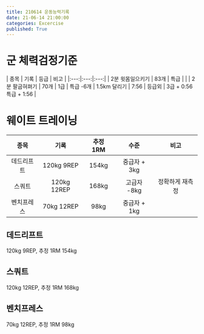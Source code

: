 ```yaml
---
title: 210614 운동능력기록
date: 21-06-14 21:00:00
categories: Excercise
published: True
---
```


# 군 체력검정기준

| 종목 | 기록 | 등급 | 비고 |
|:---:|:---:|:---:|
| 2분 윗몸일으키기 | 83개 | 특급 | |
| 2분 팔굽혀펴기 | 70개 | 1급 | 특급 -6개
| 1.5km 달리기 | 7:56 | 등급외 | 3급 + 0:56 특급 + 1:56 |

# 웨이트 트레이닝
| 종목 | 기록 | 추정 1RM | 수준 | 비고 |
|:---:|:---:|:---:|:---:|:---:|
| 데드리프트 | 120kg 9REP | 154kg | 중급자 + 3kg | |
| 스쿼트 | 120kg 12REP | 168kg | 고급자 -8kg | 정확하게 재측정 |
| 벤치프레스 | 70kg 12REP | 98kg | 중급자 + 1kg | |
## 데드리프트
120kg 9REP, 추정 1RM 154kg

## 스쿼트
120kg 12REP, 추정 1RM 168kg

## 벤치프레스
70kg 12REP, 추정 1RM 98kg

##
